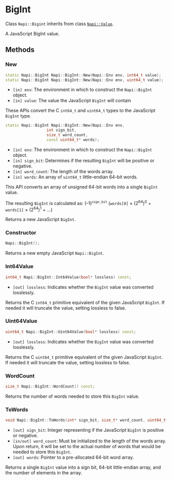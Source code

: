 # BigInt

Class `Napi::Bigint` inherits from class [`Napi::Value`][].

A JavaScript BigInt value.

## Methods

### New

```cpp
static Napi::BigInt Napi::BigInt::New(Napi::Env env, int64_t value);
static Napi::BigInt Napi::BigInt::New(Napi::Env env, uint64_t value);
```

 - `[in] env`: The environment in which to construct the `Napi::BigInt` object.
 - `[in] value`: The value the JavaScript `BigInt` will contain

These APIs convert the C `int64_t` and `uint64_t` types to the JavaScript
`BigInt` type.

```cpp
static Napi::BigInt Napi::BigInt::New(Napi::Env env,
                  int sign_bit,
                  size_t word_count,
                  const uint64_t* words);
```

 - `[in] env`: The environment in which to construct the `Napi::BigInt` object.
 - `[in] sign_bit`: Determines if the resulting `BigInt` will be positive or negative.
 - `[in] word_count`: The length of the words array.
 - `[in] words`: An array of `uint64_t` little-endian 64-bit words.

This API converts an array of unsigned 64-bit words into a single `BigInt`
value.

The resulting `BigInt` is calculated as: (–1)<sup>`sign_bit`</sup> (`words[0]`
× (2<sup>64</sup>)<sup>0</sup> + `words[1]` × (2<sup>64</sup>)<sup>1</sup> + …)

Returns a new JavaScript `BigInt`.

### Constructor

```cpp
Napi::BigInt();
```

Returns a new empty JavaScript `Napi::BigInt`.

### Int64Value

```cpp
int64_t Napi::BigInt::Int64Value(bool* lossless) const;
```

 - `[out] lossless`: Indicates whether the `BigInt` value was converted losslessly.

Returns the C `int64_t` primitive equivalent of the given JavaScript
`BigInt`. If needed it will truncate the value, setting lossless to false.

### Uint64Value

```cpp
uint64_t Napi::BigInt::Uint64Value(bool* lossless) const;
```

 - `[out] lossless`: Indicates whether the `BigInt` value was converted
   losslessly.

Returns the C `uint64_t` primitive equivalent of the given JavaScript
`BigInt`. If needed it will truncate the value, setting lossless to false.

### WordCount

```cpp
size_t Napi::BigInt::WordCount() const;
```

Returns the number of words needed to store this `BigInt` value.

### ToWords

```cpp
void Napi::BigInt::ToWords(int* sign_bit, size_t* word_count, uint64_t* words);
```

 - `[out] sign_bit`: Integer representing if the JavaScript `BigInt` is positive
   or negative.
 - `[in/out] word_count`: Must be initialized to the length of the words array.
   Upon return, it will be set to the actual number of words that would be
   needed to store this `BigInt`.
 - `[out] words`: Pointer to a pre-allocated 64-bit word array.

Returns a single `BigInt` value into a sign bit, 64-bit little-endian array,
and the number of elements in the array.

[`Napi::Value`]: doc/value.md
